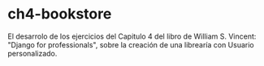 # ch4-bookstore
El desarrolo de los ejercicios del Capitulo 4 del libro de William S. Vincent: "Django for professionals", sobre la creación de una librearía con Usuario personalizado.
